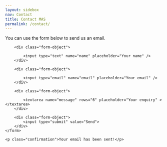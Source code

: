 ```yaml
---
layout: sidebox
nav: Contact
title: Contact MAS
permalink: /contact/
---
```


You can use the form below to send us an email.

<div id="form">
    <form name="contact" method="POST" action="//formspree.io/medievalarcherysociety@gmail.com">
        <input type="hidden" name="_subject" value="MAS Website Contact" />
        <input type="hidden" name="_next" value="{{ page.url | replace:'index.html','' | prepend: site.baseurl | prepend: site.url }}#form" />
        <input type="text" name="_gotcha" style="display:none" />
        
        <div class="form-object">

            <input type="text" name="name" placeholder="Your name" />
        </div>
        
        <div class="form-object">

            <input type="email" name="email" placeholder="Your email" />
        </div>
        
        <div class="form-object">

            <textarea name="message" rows="6" placeholder="Your enquiry" ></textarea>
        </div>
        
        <div class="form-object">
            <input type="submit" value="Send">
        </div>
    </form>
    
    <p class="confirmation">Your email has been sent!</p>
</div>
